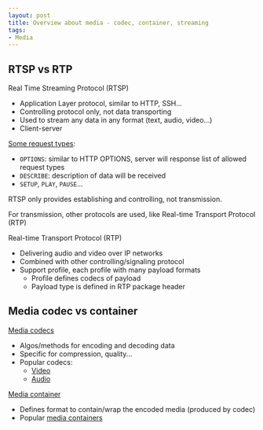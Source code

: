 ```yaml
---
layout: post
title: Overview about media - codec, container, streaming
tags:
- Media
---
```


## RTSP vs RTP

Real Time Streaming Protocol (RTSP)

- Application Layer protocol, similar to HTTP, SSH...
- Controlling protocol only, not data transporting
- Used to stream any data in any format (text, audio, video...)
- Client-server

[Some request types](https://en.wikipedia.org/wiki/Real_Time_Streaming_Protocol):

- `OPTIONS`: similar to HTTP OPTIONS, server will response list of allowed request types
- `DESCRIBE`: description of data will be received
- `SETUP`, `PLAY`, `PAUSE`...

RTSP only provides establishing and controlling, not transmission.

For transmission, other protocols are used, like Real-time Transport Protocol (RTP)

Real-time Transport Protocol (RTP)

- Delivering audio and video over IP networks
- Combined with other controlling/signaling protocol
- Support profile, each profile with many payload formats
  - Profile defines codecs of payload
  - Payload type is defined in RTP package header

## Media codec vs container

[Media codecs](https://en.wikipedia.org/wiki/Codec)

- Algos/methods for encoding and decoding data
- Specific for compression, quality...
- Popular codecs:
  - [Video](https://en.wikipedia.org/wiki/Comparison_of_video_codecs)
  - [Audio](https://en.wikipedia.org/wiki/Comparison_of_audio_coding_formats)

[Media container](https://en.wikipedia.org/wiki/Digital_container_format)

- Defines format to contain/wrap the encoded media (produced by codec)
- Popular [media containers](https://en.wikipedia.org/wiki/Comparison_of_video_container_formats)

